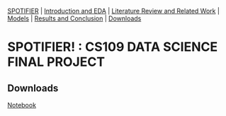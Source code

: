 [SPOTIFIER](https://heli18.github.io/CS109_Spotifier/) |
[Introduction and EDA](https://heli18.github.io/CS109_Spotifier/intro) |
[Literature Review and Related Work](https://heli18.github.io/CS109_Spotifier/lit) |
[Models](https://heli18.github.io/CS109_Spotifier/models) |
[Results and Conclusion](https://heli18.github.io/CS109_Spotifier/results) |
[Downloads](https://heli18.github.io/CS109_Spotifier/downloads) 

# SPOTIFIER! : CS109 DATA SCIENCE FINAL PROJECT

## Downloads

[Notebook](https://github.com/heli18/CS109_Spotifier/tree/master/files/Spotifier.ipynb)